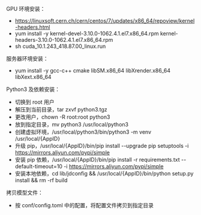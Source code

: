 GPU 环境安装：
- https://linuxsoft.cern.ch/cern/centos/7/updates/x86_64/repoview/kernel-headers.html
- yum install -y kernel-devel-3.10.0-1062.4.1.el7.x86_64.rpm kernel-headers-3.10.0-1062.4.1.el7.x86_64.rpm
- sh cuda_10.1.243_418.87.00_linux.run

服务器环境安装：
- yum install -y gcc-c++ cmake libSM.x86_64 libXrender.x86_64 libXext.x86_64

Python3 及依赖安装：
- 切换到 root 用户
- 解压到当前目录，tar zxvf python3.tgz
- 更改用户，chown -R root:root python3
- 放到指定目录，mv python3 /usr/local/python3
- 创建虚拟环境，/usr/local/python3/bin/python3 -m venv /usr/local/{AppID}
- 升级 pip，/usr/local/{AppID}/bin/pip install --upgrade pip setuptools -i https://mirrors.aliyun.com/pypi/simple
- 安装 pip 依赖，/usr/local/{AppID}/bin/pip install -r requirements.txt --default-timeout=10 -i https://mirrors.aliyun.com/pypi/simple
- 安装本地依赖，cd lib/jdconfig && /usr/local/{AppID}/bin/python setup.py install && rm -rf build

拷贝模型文件：
- 按 conf/config.toml 中的配置，将配置文件拷贝到指定目录
